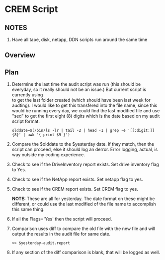 # CREM Script
## NOTES

1. Have all tape, disk, netapp, DDN scripts run around the same time

## Overview

## Plan
1. Determine the last time the audit script was run (this should be everyday, so it 
really should not be an issue.)  But current script is currently using  
to get the last folder created (which should have been last week for audting).  I would like
to get this transfered into the file name, since this would be running every day, we could find
the last modified file and use "sed" to get the first eight (8) digits which is the date 
based on my audit script format.
    ```
    olddate=$(/bin/ls -lr | tail -2 | head -1 | grep -e '[[:digit:]]{8}' | awk '{ print $9 }')
    ```
1. Compare the $olddate to the $yesterday date.  If they match, then the script can proceed, 
else it should log an derror.  Error logging, actual, is way outside my coding experience.
1. Check to see if the DriveInventory report exists.  Set drive inventory flag to Yes.
1. Check to see if the NetApp report exists.  Set netapp flag to yes.
1. Check to see if the CREM report exists.  Set CREM flag to yes.

    **NOTE:** These are all for yesterday.  The date format on these might be different, or could use
    the last modified of the file name to accomplish this same thing.

1. If all the Flags='Yes' then the script will proceed.
1. Comparison uses diff to compare the old file with the new file and will output the results
in the audit file for same date.
    ```
    >> $yesterday-audit.report
    ```
1. If any section of the diff comparison is blank, that will be logged as well.

